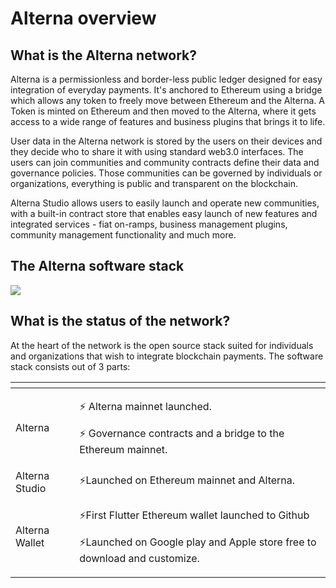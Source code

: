 # Alterna overview

## What is the Alterna network?

Alterna is a permissionless and border-less public ledger designed for easy integration of everyday payments. It's anchored to Ethereum using a bridge which allows any token to freely move between Ethereum and the Alterna. A Token is minted on Ethereum and then moved to the Alterna, where it gets access to a wide range of features and business plugins that brings it to life.

User data in the Alterna network is stored by the users on their devices and they decide who to share it with using standard web3.0 interfaces. The users can join communities and community contracts define their data and governance policies. Those communities can be governed by individuals or organizations, everything is public and transparent on the blockchain.

Alterna Studio allows users to easily launch and operate new communities, with a built-in contract store that enables easy launch of new features and integrated services - fiat on-ramps, business management plugins, community management functionality and much more.

## The Alterna software stack

![](.gitbook/assets/alterna-network-architecture2.jpg)

## What is the status of the network?

At the heart of the network is the open source stack suited for individuals and organizations that wish to integrate blockchain payments. The software stack consists out of 3 parts:

<table>
  <thead>
    <tr>
      <th style="text-align:left"></th>
      <th style="text-align:left"></th>
    </tr>
  </thead>
  <tbody>
    <tr>
      <td style="text-align:left">Alterna</td>
      <td style="text-align:left">
        <p>&#x26A1; Alterna mainnet launched.</p>
        <p>&#x26A1; Governance contracts and a bridge to the Ethereum mainnet.</p>
      </td>
    </tr>
    <tr>
      <td style="text-align:left">Alterna Studio</td>
      <td style="text-align:left">&#x26A1;Launched on Ethereum mainnet and Alterna.</td>
    </tr>
    <tr>
      <td style="text-align:left">Alterna Wallet</td>
      <td style="text-align:left">
        <p>&#x26A1;First Flutter Ethereum wallet launched to Github</p>
        <p>&#x26A1;Launched on Google play and Apple store free to download and customize.</p>
      </td>
    </tr>
  </tbody>
</table>

